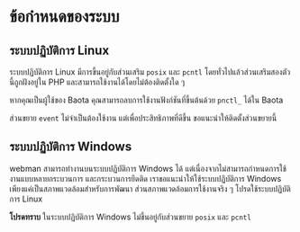 # ข้อกำหนดของระบบ

## ระบบปฏิบัติการ Linux
ระบบปฏิบัติการ Linux มีการขึ้นอยู่กับส่วนเสริม `posix` และ `pcntl` โดยทั่วไปแล้วส่วนเสริมสองตัวนี้ถูกฝังอยู่ใน PHP และสามารถใช้งานได้โดยไม่ต้องติดตั้งใด ๆ

หากคุณเป็นผู้ใช้ของ Baota คุณสามารถลบการใช้งานฟังก์ชันที่ขึ้นต้นด้วย `pnctl_` ได้ใน Baota

ส่วนขยาย `event` ไม่จำเป็นต้องใช้งาน แต่เพื่อประสิทธิภาพที่ดีขึ้น ขอแนะนำให้ติดตั้งส่วนขยายนี้

## ระบบปฏิบัติการ Windows
webman สามารถทำงานบนระบบปฏิบัติการ Windows ได้ แต่เนื่องจากไม่สามารถกำหนดการใช้งานแบบหลายกระบวนการ และกระบวนการยึดติด เราขอแนะนำให้ใช้ระบบปฏิบัติการ Windows เพียงแค่เป็นสภาพแวดล้อมสำหรับการพัฒนา ส่วนสภาพแวดล้อมการใช้งานจริง ๆ โปรดใช้ระบบปฏิบัติการ Linux

**โปรดทราบ** ในระบบปฏิบัติการ Windows ไม่ขึ้นอยู่กับส่วนขยาย `posix` และ `pcntl`
